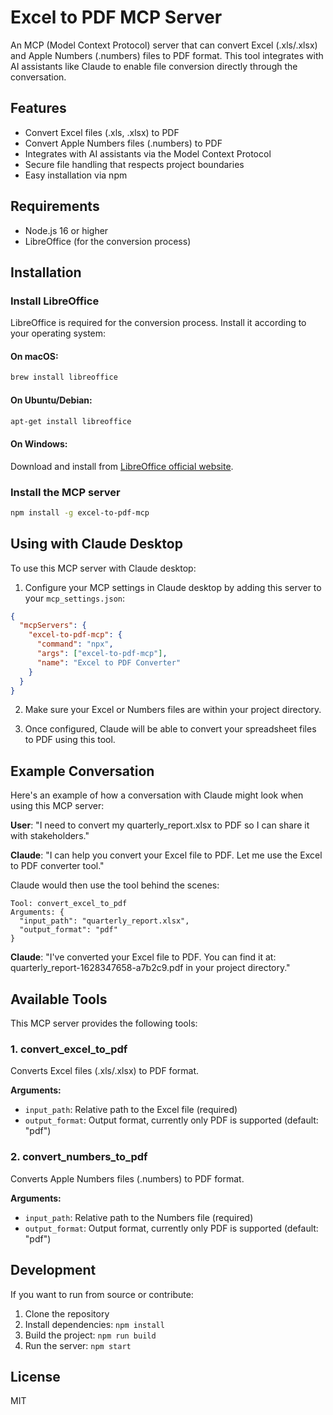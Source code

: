 # Excel to PDF MCP Server

An MCP (Model Context Protocol) server that can convert Excel (.xls/.xlsx) and Apple Numbers (.numbers) files to PDF format. This tool integrates with AI assistants like Claude to enable file conversion directly through the conversation.

## Features

- Convert Excel files (.xls, .xlsx) to PDF
- Convert Apple Numbers files (.numbers) to PDF
- Integrates with AI assistants via the Model Context Protocol
- Secure file handling that respects project boundaries
- Easy installation via npm

## Requirements

- Node.js 16 or higher
- LibreOffice (for the conversion process)

## Installation

### Install LibreOffice

LibreOffice is required for the conversion process. Install it according to your operating system:

#### On macOS:
```bash
brew install libreoffice
```

#### On Ubuntu/Debian:
```bash
apt-get install libreoffice
```

#### On Windows:
Download and install from [LibreOffice official website](https://www.libreoffice.org/download/download/).

### Install the MCP server

```bash
npm install -g excel-to-pdf-mcp
```

## Using with Claude Desktop

To use this MCP server with Claude desktop:

1. Configure your MCP settings in Claude desktop by adding this server to your `mcp_settings.json`:

```json
{
  "mcpServers": {
    "excel-to-pdf-mcp": {
      "command": "npx",
      "args": ["excel-to-pdf-mcp"],
      "name": "Excel to PDF Converter"
    }
  }
}
```

2. Make sure your Excel or Numbers files are within your project directory.

3. Once configured, Claude will be able to convert your spreadsheet files to PDF using this tool.

## Example Conversation

Here's an example of how a conversation with Claude might look when using this MCP server:

**User**: "I need to convert my quarterly_report.xlsx to PDF so I can share it with stakeholders."

**Claude**: "I can help you convert your Excel file to PDF. Let me use the Excel to PDF converter tool."

Claude would then use the tool behind the scenes:

```
Tool: convert_excel_to_pdf
Arguments: {
  "input_path": "quarterly_report.xlsx",
  "output_format": "pdf"
}
```

**Claude**: "I've converted your Excel file to PDF. You can find it at: quarterly_report-1628347658-a7b2c9.pdf in your project directory."

## Available Tools

This MCP server provides the following tools:

### 1. convert_excel_to_pdf

Converts Excel files (.xls/.xlsx) to PDF format.

**Arguments:**
- `input_path`: Relative path to the Excel file (required)
- `output_format`: Output format, currently only PDF is supported (default: "pdf")

### 2. convert_numbers_to_pdf

Converts Apple Numbers files (.numbers) to PDF format.

**Arguments:**
- `input_path`: Relative path to the Numbers file (required)
- `output_format`: Output format, currently only PDF is supported (default: "pdf")

## Development

If you want to run from source or contribute:

1. Clone the repository
2. Install dependencies: `npm install`
3. Build the project: `npm run build`
4. Run the server: `npm start`

## License

MIT
